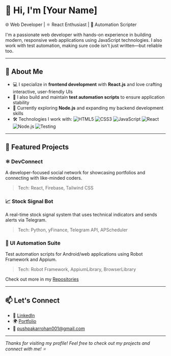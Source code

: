 # 👋 Hi, I'm [Your Name]

🌐 Web Developer | ⚛️ React Enthusiast | 🤖 Automation Scripter

I'm a passionate web developer with hands-on experience in building modern, responsive web applications using JavaScript technologies. I also work with test automation, making sure code isn't just written—but reliable too.

---

## 🚀 About Me

- 💻 I specialize in **frontend development** with **React.js** and love crafting interactive, user-friendly UIs
- 🧪 I also build and maintain **test automation scripts** to ensure application stability
- 🌱 Currently exploring **Node.js** and expanding my backend development skills
- 🛠️ Technologies I work with:
  ![HTML5](https://img.shields.io/badge/HTML5-E34F26?style=flat&logo=html5&logoColor=white)
  ![CSS3](https://img.shields.io/badge/CSS3-1572B6?style=flat&logo=css3&logoColor=white)
  ![JavaScript](https://img.shields.io/badge/JavaScript-F7DF1E?style=flat&logo=javascript&logoColor=black)
  ![React](https://img.shields.io/badge/React-20232A?style=flat&logo=react&logoColor=61DAFB)
  ![Node.js](https://img.shields.io/badge/Node.js-339933?style=flat&logo=node.js&logoColor=white)
  ![Testing](https://img.shields.io/badge/Test%20Automation-6c63ff?style=flat&logo=robot-framework&logoColor=white)

---

## 📂 Featured Projects

### ⚛️ DevConnect
A developer-focused social network for showcasing portfolios and connecting with like-minded coders.  
> Tech: React, Firebase, Tailwind CSS

### 📈 Stock Signal Bot
A real-time stock signal system that uses technical indicators and sends alerts via Telegram.  
> Tech: Python, yFinance, Telegram API, APScheduler

### 🧪 UI Automation Suite
Test automation scripts for Android/web applications using Robot Framework and Appium.  
> Tech: Robot Framework, AppiumLibrary, BrowserLibrary

Check out more in my [Repositories](https://github.com/yourusername?tab=repositories)

---

## 📫 Let's Connect

- 🔗 [LinkedIn](https://linkedin.com/in/rohankumar-webdev)
- 🌍 [Portfolio]((https://statuesque-marzipan-e8e079.netlify.app/))
- 📧 [pushpakarrohan001@gmail.com](mailto:pushpakarrohan001@gmail.com)

---

_Thanks for visiting my profile! Feel free to check out my projects and connect with me! ⭐_
